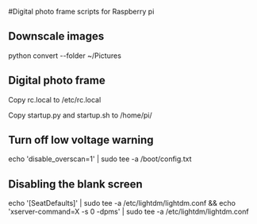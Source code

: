 #Digital photo frame scripts for Raspberry pi

## Downscale images
python convert --folder ~/Pictures


## Digital photo frame
Copy rc.local to /etc/rc.local

Copy startup.py and startup.sh to /home/pi/


## Turn off low voltage warning
echo 'disable_overscan=1' | sudo tee -a /boot/config.txt

## Disabling the blank screen
echo '[SeatDefaults]' | sudo tee -a /etc/lightdm/lightdm.conf && echo 'xserver-command=X -s 0 -dpms' | sudo tee -a /etc/lightdm/lightdm.conf

